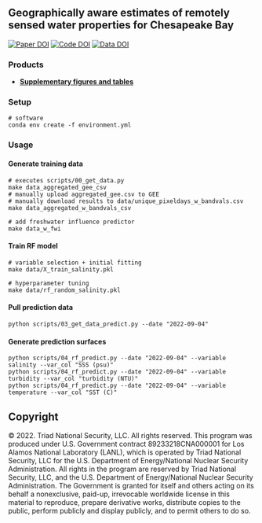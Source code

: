 ## Geographically aware estimates of remotely sensed water properties for Chesapeake Bay

[![Paper DOI](https://img.shields.io/badge/Paper-XXXX/XXXX-blue.svg)](https://doi.org) [![Code DOI](https://img.shields.io/badge/Code-XXXX/XXXX-blue.svg)](https://doi.org) [![Data DOI](https://img.shields.io/badge/Data-XXXX/XXXX-blue.svg)](https://doi.org)

### Products

* ****[Supplementary figures and tables](https://github.com/DOE-ICoM/geowq/blob/master/manuscript/supplement.pdf)****

<!-- * [Google Earth Engine App](https://jstacompute.users.earthengine.app/view/geowq) -->

### Setup

```shell
# software
conda env create -f environment.yml
```

<!-- ```shell
# observtional data
createdb -U postgres icom
set PGPASSWORD=password psql -U postgres -d icom -c 'CREATE EXTENSION postgis;'
python scripts/00_load_all_data.py
``` -->

### Usage

#### Generate training data

```shell
# executes scripts/00_get_data.py
make data_aggregated_gee_csv
# manually upload aggregated_gee.csv to GEE
# manually download results to data/unique_pixeldays_w_bandvals.csv
make data_aggregated_w_bandvals_csv

# add freshwater influence predictor
make data_w_fwi
```

#### Train RF model

```shell
# variable selection + initial fitting
make data/X_train_salinity.pkl

# hyperparameter tuning
make data/rf_random_salinity.pkl
```

#### Pull prediction data

```shell
python scripts/03_get_data_predict.py --date "2022-09-04"
```

#### Generate prediction surfaces

```shell
python scripts/04_rf_predict.py --date "2022-09-04" --variable salinity --var_col "SSS (psu)"
python scripts/04_rf_predict.py --date "2022-09-04" --variable turbidity --var_col "turbidity (NTU)"
python scripts/04_rf_predict.py --date "2022-09-04" --variable temperature --var_col "SST (C)"
```

## Copyright

© 2022. Triad National Security, LLC. All rights reserved. This program was produced under U.S. Government contract 89233218CNA000001 for Los Alamos National Laboratory (LANL), which is operated by Triad National Security, LLC for the U.S. Department of Energy/National Nuclear Security Administration. All rights in the program are reserved by Triad National Security, LLC, and the U.S. Department of Energy/National Nuclear Security Administration. The Government is granted for itself and others acting on its behalf a nonexclusive, paid-up, irrevocable worldwide license in this material to reproduce, prepare derivative works, distribute copies to the public, perform publicly and display publicly, and to permit others to do so.
